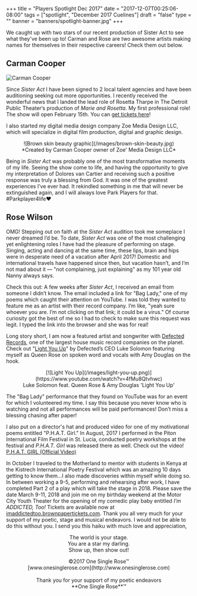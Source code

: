 +++
title = "Players Spotlight Dec 2017"
date = "2017-12-07T00:25:06-08:00"
tags = ["spotlight", "December 2017 Cuelines"]
draft = "false"
type = ""
banner = "banners/spotlight-banner.jpg"
+++

We caught up with two stars of our recent production of Sister Act to see what they've been up to! Carman and Rose are two awesome artists making names for themselves in their respective careers! Check them out below.

## Carman Cooper
![Carman Cooper](/images/carman.jpg)

Since *Sister Act* I have been signed to 2 local talent agencies and have been auditioning seeking out more opportunities. I recently received the wonderful news that I landed the lead role of Rosetta Tharpe in The Detroit Public Theater‘s production of *Marie and Rosetta*. My first professional role! The show will open February 15th. You can [get tickets here](https://www.dso.org/ShowEventsView.aspx?id=4345&prod=4344)!

I also started my digital media design company Zoe Media Design LLC, which will specialize in digital film production, digital and graphic design.
<center>![Brown skin beauty graphic](/images/brown-skin-beauty.jpg)<br>
*Created by Carman Cooper owner of Zoe' Media Design LLC*</center>

Being in *Sister Act* was probably one of the most transformative moments of my life. Seeing the show come to life, and having the opportunity to give my interpretation of Dolores van Cartier and receiving such a positive response was truly a blessing from God. It was one of the greatest experiences I’ve ever had. It rekindled something in me that will never be extinguished again, and I will always love Park Players for that. #Parkplayer4life❤️

## Rose Wilson

OMG! Stepping out on faith at the *Sister Act* audition took me someplace I never dreamed I’d be. To date, *Sister Act* was one of the most challenging yet enlightening roles I have had the pleasure of performing on stage. Singing, acting and dancing at the same time, these lips, brain and hips were in desperate need of a vacation after April 2017! Domestic and international travels have happened since then, but vacation hasn’t, and I’m not mad about it — "not complaining, just explaining" as my 101 year old Nanny always says.

Check this out: A few weeks after *Sister Act*, I received an email from someone I didn’t know. The email included a link for "Bag Lady," one of my poems which caught their attention on YouTube. I was told they wanted to feature me as an artist with their record company. I’m like, "yeah sure whoever you are. I’m not clicking on that link; it could be a virus." Of course curiosity got the best of me so I had to check to make sure this request was legit. I typed the link into the browser and she was for real!

Long story short, I am now a featured artist and songwriter with [Defected Records](http://defected.com/), one of the largest house music record companies on the planet. Check out "[Light You Up](https://www.youtube.com/watch?v=4fMu8Qtvhwc)" by Defected’s CEO Luke Solomon featuring myself as Queen Rose on spoken word and vocals with Amy Douglas on the hook.

<center>[![Light You Up](/images/light-you-up.png)](https://www.youtube.com/watch?v=4fMu8Qtvhwc)<br>Luke Solomon feat. Queen Rose & Amy Douglas 'Light You Up'</center>

The "Bag Lady" performance that they found on YouTube was for an event for which I volunteered my time. I say this because you never know who is watching and not all performances will be paid performances! Don’t miss a blessing chasing after paper!

I also put on a director's hat and produced video for one of my motivational poems entitled "P.H.A.T. Girl." In August, 2017 I performed in the Piton International Film Festival in St. Lucia, conducted poetry workshops at the festival and *P.H.A.T. Girl* was released there as well. Check out the video! [P.H.A.T. GIRL (Official Video)](https://youtu.be/F_g6lNalcPk)

In October I traveled to the Motherland to mentor with students in Kenya at the Kistrech International Poetry Festival which was an amazing 10 days getting to know them...I also made discoveries within myself while doing so. In between working a 9-5, performing and rehearsing after work, I have completed Part 2 of a play which will take the stage in 2018. Please save the date March 9-11, 2018 and join me on my birthday weekend at the Motor City Youth Theater for the opening of my comedic play baby entitled *I’m ADDICTED, Too!* Tickets are available now at [imaddictedtoo.brownpapertickets.com](http://imaddictedtoo.brownpapertickets.com). Thank you all very much for your support of my poetic, stage and musical endeavors. I would not be able to do this without you. I send you this haiku with much love and appreciation,

<center><p>
The world is your stage.<br>
You are a star my darling.<br>
Show up, then show out!<br></p>
©2017
One Single Rose™<br>
[www.onesinglerose.com](http://www.onesinglerose.com)<br><br>
Thank you for your support of my poetic endeavors<br>
**One Single Rose**™
</center>
